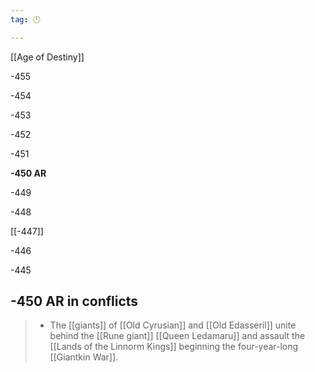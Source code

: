 ```yaml
---
tag: 🕛

---
```

[[Age of Destiny]]


-455

-454

-453

-452

-451

**-450 AR**

-449

-448

[[-447]]

-446

-445



## -450 AR in conflicts

>  - The [[giants]] of [[Old Cyrusian]] and [[Old Edasseril]] unite behind the [[Rune giant]] [[Queen Ledamaru]] and assault the [[Lands of the Linnorm Kings]] beginning the four-year-long [[Giantkin War]].






